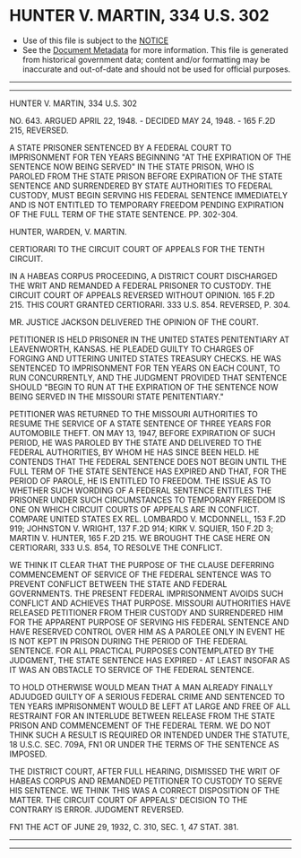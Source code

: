 ---
---

# HUNTER V. MARTIN, 334 U.S. 302

* Use of this file is subject to the [NOTICE](https://github.com/publicdocs/notice/blob/master/NOTICE)
* See the [Document Metadata](../../../) for more information.
  This file is generated from historical government data; content and/or formatting may be inaccurate and out-of-date and should not be used for official purposes.

----------
----------

HUNTER V. MARTIN, 334 U.S. 302

NO. 643.  ARGUED APRIL 22, 1948.  - DECIDED MAY 24, 1948.  - 165 F.2D 215, REVERSED.

A STATE PRISONER SENTENCED BY A FEDERAL COURT TO IMPRISONMENT FOR TEN YEARS BEGINNING "AT THE EXPIRATION OF THE SENTENCE NOW BEING SERVED" IN THE STATE PRISON, WHO IS PAROLED FROM THE STATE PRISON BEFORE EXPIRATION OF THE STATE SENTENCE AND SURRENDERED BY STATE AUTHORITIES TO FEDERAL CUSTODY, MUST BEGIN SERVING HIS FEDERAL SENTENCE IMMEDIATELY AND IS NOT ENTITLED TO TEMPORARY FREEDOM PENDING EXPIRATION OF THE FULL TERM OF THE STATE SENTENCE.  PP. 302-304.

HUNTER, WARDEN, V. MARTIN.

CERTIORARI TO THE CIRCUIT COURT OF APPEALS FOR THE TENTH CIRCUIT.

IN A HABEAS CORPUS PROCEEDING, A DISTRICT COURT DISCHARGED THE WRIT AND REMANDED A FEDERAL PRISONER TO CUSTODY.  THE CIRCUIT COURT OF APPEALS REVERSED WITHOUT OPINION.  165 F.2D 215.  THIS COURT GRANTED CERTIORARI.  333 U.S. 854.  REVERSED, P. 304.

MR. JUSTICE JACKSON DELIVERED THE OPINION OF THE COURT.

PETITIONER IS HELD PRISONER IN THE UNITED STATES PENITENTIARY AT LEAVENWORTH, KANSAS.  HE PLEADED GUILTY TO CHARGES OF FORGING AND UTTERING UNITED STATES TREASURY CHECKS.  HE WAS SENTENCED TO IMPRISONMENT FOR TEN YEARS ON EACH COUNT, TO RUN CONCURRENTLY, AND THE JUDGMENT PROVIDED THAT SENTENCE SHOULD "BEGIN TO RUN AT THE EXPIRATION OF THE SENTENCE NOW BEING SERVED IN THE MISSOURI STATE PENITENTIARY."

PETITIONER WAS RETURNED TO THE MISSOURI AUTHORITIES TO RESUME THE SERVICE OF A STATE SENTENCE OF THREE YEARS FOR AUTOMOBILE THEFT.  ON MAY 13, 1947, BEFORE EXPIRATION OF SUCH PERIOD, HE WAS PAROLED BY THE STATE AND DELIVERED TO THE FEDERAL AUTHORITIES, BY WHOM HE HAS SINCE BEEN HELD.  HE CONTENDS THAT THE FEDERAL SENTENCE DOES NOT BEGIN UNTIL THE FULL TERM OF THE STATE SENTENCE HAS EXPIRED AND THAT, FOR THE PERIOD OF PAROLE, HE IS ENTITLED TO FREEDOM.  THE ISSUE AS TO WHETHER SUCH WORDING OF A FEDERAL SENTENCE ENTITLES THE PRISONER UNDER SUCH CIRCUMSTANCES TO TEMPORARY FREEDOM IS ONE ON WHICH CIRCUIT COURTS OF APPEALS ARE IN CONFLICT.  COMPARE UNITED STATES EX REL. LOMBARDO V. MCDONNELL, 153 F.2D 919; JOHNSTON V. WRIGHT, 137 F.2D 914; KIRK V. SQUIER, 150 F.2D 3; MARTIN V. HUNTER, 165 F.2D 215.  WE BROUGHT THE CASE HERE ON CERTIORARI, 333 U.S. 854, TO RESOLVE THE CONFLICT.

WE THINK IT CLEAR THAT THE PURPOSE OF THE CLAUSE DEFERRING COMMENCEMENT OF SERVICE OF THE FEDERAL SENTENCE WAS TO PREVENT CONFLICT BETWEEN THE STATE AND FEDERAL GOVERNMENTS.  THE PRESENT FEDERAL IMPRISONMENT AVOIDS SUCH CONFLICT AND ACHIEVES THAT PURPOSE.  MISSOURI AUTHORITIES HAVE RELEASED PETITIONER FROM THEIR CUSTODY AND SURRENDERED HIM FOR THE APPARENT PURPOSE OF SERVING HIS FEDERAL SENTENCE AND HAVE RESERVED CONTROL OVER HIM AS A PAROLEE ONLY IN EVENT HE IS NOT KEPT IN PRISON DURING THE PERIOD OF THE FEDERAL SENTENCE.  FOR ALL PRACTICAL PURPOSES CONTEMPLATED BY THE JUDGMENT, THE STATE SENTENCE HAS EXPIRED - AT LEAST INSOFAR AS IT WAS AN OBSTACLE TO SERVICE OF THE FEDERAL SENTENCE.

TO HOLD OTHERWISE WOULD MEAN THAT A MAN ALREADY FINALLY ADJUDGED GUILTY OF A SERIOUS FEDERAL CRIME AND SENTENCED TO TEN YEARS IMPRISONMENT WOULD BE LEFT AT LARGE AND FREE OF ALL RESTRAINT FOR AN INTERLUDE BETWEEN RELEASE FROM THE STATE PRISON AND COMMENCEMENT OF THE FEDERAL TERM.  WE DO NOT THINK SUCH A RESULT IS REQUIRED OR INTENDED UNDER THE STATUTE, 18 U.S.C. SEC. 709A,  FN1  OR UNDER THE TERMS OF THE SENTENCE AS IMPOSED.

THE DISTRICT COURT, AFTER FULL HEARING, DISMISSED THE WRIT OF HABEAS CORPUS AND REMANDED PETITIONER TO CUSTODY TO SERVE HIS SENTENCE.  WE THINK THIS WAS A CORRECT DISPOSITION OF THE MATTER.  THE CIRCUIT COURT OF APPEALS' DECISION TO THE CONTRARY IS ERROR.  JUDGMENT REVERSED.

FN1  THE ACT OF JUNE 29, 1932, C. 310, SEC. 1, 47 STAT. 381.


----------
----------

